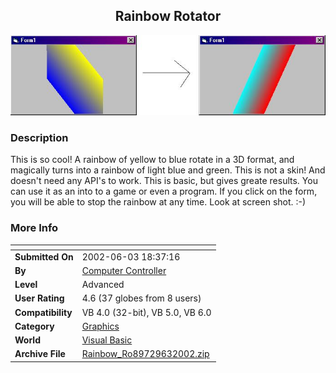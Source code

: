 ﻿<div align="center">

## Rainbow Rotator

<img src="PIC2002631857414812.jpg">
</div>

### Description

This is so cool! A rainbow of yellow to blue rotate in a 3D format, and magically turns into a rainbow of light blue and green. This is not a skin! And doesn't need any API's to work. This is basic, but gives greate results. You can use it as an into to a game or even a program. If you click on the form, you will be able to stop the rainbow at any time. Look at screen shot. :-)
 
### More Info
 


<span>             |<span>
---                |---
**Submitted On**   |2002-06-03 18:37:16
**By**             |[Computer Controller](https://github.com/Planet-Source-Code/PSCIndex/blob/master/ByAuthor/computer-controller.md)
**Level**          |Advanced
**User Rating**    |4.6 (37 globes from 8 users)
**Compatibility**  |VB 4\.0 \(32\-bit\), VB 5\.0, VB 6\.0
**Category**       |[Graphics](https://github.com/Planet-Source-Code/PSCIndex/blob/master/ByCategory/graphics__1-46.md)
**World**          |[Visual Basic](https://github.com/Planet-Source-Code/PSCIndex/blob/master/ByWorld/visual-basic.md)
**Archive File**   |[Rainbow\_Ro89729632002\.zip](https://github.com/Planet-Source-Code/computer-controller-rainbow-rotator__1-35446/archive/master.zip)








